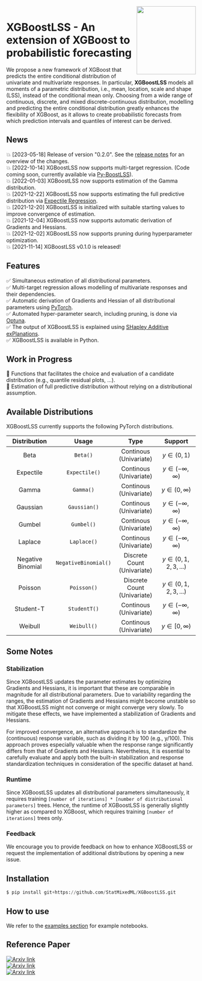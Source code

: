 <img align="right" width="156.5223" height="181.3" src="../master/figures/XGBoostLSS_inv.png">

# XGBoostLSS - An extension of XGBoost to probabilistic forecasting
We propose a new framework of XGBoost that predicts the entire conditional distribution of univariate and multivariate responses. In particular, **XGBoostLSS** models all moments of a parametric distribution, i.e., mean, location, scale and shape (LSS), instead of the conditional mean only. Choosing from a wide range of continuous, discrete, and mixed discrete-continuous distribution, modelling and predicting the entire conditional distribution greatly enhances the flexibility of XGBoost, as it allows to create probabilistic forecasts from which prediction intervals and quantiles of interest can be derived.

## News
:boom: [2023-05-18] Release of version "0.2.0". See the [release notes](https://github.com/StatMixedML/XGBoostLSS/tree/master/examples) for an overview of the changes. <br/>
:boom: [2022-10-14] XGBoostLSS now supports multi-target regression. (Code coming soon, currently available via [Py-BoostLSS](https://github.com/StatMixedML/Py-BoostLSS)). <br/>
:boom: [2022-01-03] XGBoostLSS now supports estimation of the Gamma distribution. <br/>
:boom: [2021-12-22] XGBoostLSS now supports estimating the full predictive distribution via [Expectile Regression](https://epub.ub.uni-muenchen.de/31542/1/1471082x14561155.pdf). <br/>
:boom: [2021-12-20] XGBoostLSS is initialized with suitable starting values to improve convergence of estimation. <br/>
:boom: [2021-12-04] XGBoostLSS now supports automatic derivation of Gradients and Hessians. <br/>
:boom: [2021-12-02] XGBoostLSS now supports pruning during hyperparameter optimization. <br/>
:boom: [2021-11-14] XGBoostLSS v0.1.0 is released!

## Features
:white_check_mark: Simultaneous estimation of all distributional parameters. <br/>
:white_check_mark: Multi-target regression allows modelling of multivariate responses and their dependencies. <br/>
:white_check_mark: Automatic derivation of Gradients and Hessian of all distributional parameters using [PyTorch](https://pytorch.org/docs/stable/autograd.html). <br/>
:white_check_mark: Automated hyper-parameter search, including pruning, is done via [Optuna](https://optuna.org/). <br/>
:white_check_mark: The output of XGBoostLSS is explained using [SHapley Additive exPlanations](https://github.com/slundberg/shap). <br/>
:white_check_mark: XGBoostLSS is available in Python. <br/>

## Work in Progress
:construction: Functions that facilitates the choice and evaluation of a candidate distribution (e.g., quantile residual plots, ...). <br/>
:construction: Estimation of full predictive distribution without relying on a distributional assumption.  <br/>
 
## Available Distributions
XGBoostLSS currently supports the following PyTorch distributions.

| Distribution                              |  Usage                    |Type                                    | Support                   
| :---------------------------------------: |:------------------------: |:-------------------------------------: | :-----------------------------: | 
| Beta                                      | `Beta()`                  | Continous <br /> (Univariate)          | $y \in (0, 1)$                  | 
| Expectile                                 | `Expectile()`             | Continous <br /> (Univariate)          | $y \in (-\infty,\infty)$        |
| Gamma                                     | `Gamma()`                 | Continous <br /> (Univariate)          | $y \in (0, \infty)$             | 
| Gaussian                                  | `Gaussian()`              | Continous <br /> (Univariate)          | $y \in (-\infty,\infty)$        | 
| Gumbel                                    | `Gumbel()`                | Continous <br /> (Univariate)          | $y \in (-\infty,\infty)$        | 
| Laplace                                   | `Laplace()`               | Continous <br /> (Univariate)          | $y \in (-\infty,\infty)$        | 
| Negative Binomial                         | `NegativeBinomial()`      | Discrete Count <br /> (Univariate)     | $y \in (0, 1, 2, 3, ...)$       | 
| Poisson                                   | `Poisson()`               | Discrete Count <br /> (Univariate)     | $y \in (0, 1, 2, 3, ...)$       | 
| Student-T                                 | `StudentT()`              | Continous <br /> (Univariate)          | $y \in (-\infty,\infty)$        | 
| Weibull                                   | `Weibull()`               | Continous <br /> (Univariate)          | $y \in [0, \infty)$             | 


## Some Notes
### Stabilization
Since XGBoostLSS updates the parameter estimates by optimizing Gradients and Hessians, it is important that these are comparable in magnitude for all distributional parameters. Due to variability regarding the ranges, the estimation of Gradients and Hessians might become unstable so that XGBoostLSS might not converge or might converge very slowly. To mitigate these effects, we have implemented a stabilization of Gradients and Hessians. 

For improved convergence, an alternative approach is to standardize the (continuous) response variable, such as dividing it by 100 (e.g., y/100). This approach proves especially valuable when the response range significantly differs from that of Gradients and Hessians. Nevertheless, it is essential to carefully evaluate and apply both the built-in stabilization and response standardization techniques in consideration of the specific dataset at hand.

### Runtime
Since XGBoostLSS updates all distributional parameters simultaneously, it requires training ```[number of iterations] * [number of distributional parameters]``` trees. Hence, the runtime of XGBoostLSS is generally slightly higher as compared to XGBoost, which requires training ```[number of iterations]``` trees only. 

### Feedback
We encourage you to provide feedback on how to enhance XGBoostLSS or request the implementation of additional distributions by opening a new issue.

## Installation
```python
$ pip install git+https://github.com/StatMixedML/XGBoostLSS.git
```
## How to use
We refer to the [examples section](https://github.com/StatMixedML/XGBoostLSS/tree/master/examples) for example notebooks.

## Reference Paper
[![Arxiv link](https://img.shields.io/badge/arXiv-Multi%20Target%20XGBoostLSS%20Regression-color=brightgreen)](https://arxiv.org/abs/2210.06831) <br/>
[![Arxiv link](https://img.shields.io/badge/arXiv-Distributional%20Gradient%20Boosting%20Machines-color=brightgreen)](https://arxiv.org/abs/2204.00778) <br/>
[![Arxiv link](https://img.shields.io/badge/arXiv-XGBoostLSS%3A%20An%20extension%20of%20XGBoost%20to%20probabilistic%20forecasting-color=brightgreen)](https://arxiv.org/abs/1907.03178) <br/>

<!---
März, Alexander (2022) [*Multi-Target XGBoostLSS Regression*](https://arxiv.org/abs/2210.06831). <br/>
März, A. and Kneib, T. (2022) [*"Distributional Gradient Boosting Machines"*](https://arxiv.org/abs/2204.00778). <br/>
März, Alexander (2019) [*XGBoostLSS - An extension of XGBoost to probabilistic forecasting*](https://arxiv.org/abs/1907.03178). 
--->
